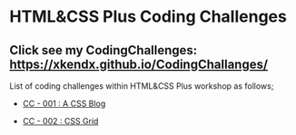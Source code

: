 # HTML&CSS Plus Coding Challenges

## Click see my CodingChallenges: https://xkendx.github.io/CodingChallanges/

List of coding challenges within HTML&CSS Plus workshop as follows;

- [CC - 001 :  A CSS Blog](./cc-001/index.html)

- [CC - 002 :  CSS Grid](./cc-002/index.html)
